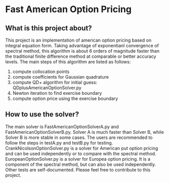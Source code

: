 # Fast American Option Pricing
## What is this project about?
This project is an implementation of american option pricing based on integral equation form. Taking advantage of exponentianl convergence of spectral method, this algorithm is about 6 orders of magnitude faster than the traditional finite difference method at comparable or better accuracy levels. The main steps of this algorithm are listed as follows:
1. compute collocation points
2. compute coefficients for Gaussian quadrature
3. compute QD+ algorithm for initial guess: QDplusAmericanOptionSolver.py
4. Newton iteration to find exercise boundary
5. compute option price using the exercise boundary

## How to use the solver?
The main solver is FastAmericanOptionSolverA.py and FastAmericanOptionSolverB.py. Solver A is much faster than Solver B, while Solver B is more stable in some cases. The users are recommended to follow the steps in testA.py and testB.py for testing.
CrankNicolsonOptionSolver.py is a solver for American put option pricing and can be used independently or to compare with the spectral method. EuropeanOptionSolver.py is a solver for Europea option pricing. It is a component of the spectral method, but can also be used independently. Other tests are self-documented. Please feel free to contribute to this project.

